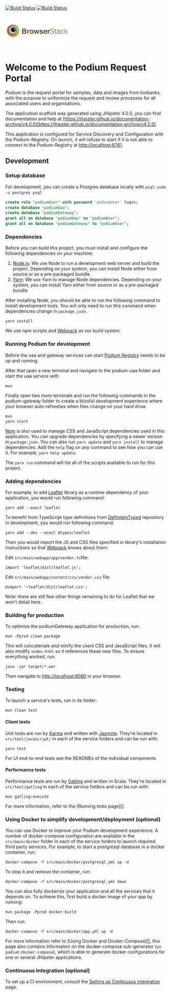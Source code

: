 [![Build Status](https://travis-ci.org/thehyve/podium.svg?branch=master)](https://travis-ci.org/thehyve/podium)
[![Build Status](https://travis-ci.org/thehyve/podium.svg?branch=dev)](https://travis-ci.org/thehyve/podium)

<img src="https://github.com/thehyve/podium/blob/master/assets/browserstack-logo.png?raw=true" style="display:inline;" width="200" height="105">

# Welcome to the Podium Request Portal
Podium is the request portal for samples, data and images from biobanks, with the purpose to uniformize the request 
and review processes for all associated users and organisations.

The application scaffold was generated using JHipster 4.0.0, you can find documentation and help at [https://jhipster.github.io/documentation-archive/v4.0.0](https://jhipster.github.io/documentation-archive/v4.0.0).

This application is configured for Service Discovery and Configuration with the Podium-Registry. On launch, it will refuse to start if it is not able to connect to the Podium-Registry at [http://localhost:8761](http://localhost:8761).


## <a href="development"></a>Development

### Setup database

For development, you can create a Postgres database locally with `psql`:
`sudo -u postgres psql`
```sql
create role "podiumUser" with password 'podiumUser' login;
create database "podiumUaa";
create database "podiumGateway";
grant all on database "podiumUaa" to "podiumUser";
grant all on database "podiumGateway" to "podiumUser";
```

### Dependencies

Before you can build this project, you must install and configure the following dependencies on your machine:
1. [Node.js][]: We use Node to run a development web server and build the project.
   Depending on your system, you can install Node either from source or as a pre-packaged bundle.
2. [Yarn][]: We use Yarn to manage Node dependencies.
   Depending on your system, you can install Yarn either from source or as a pre-packaged bundle.

After installing Node, you should be able to run the following command to install development tools.
You will only need to run this command when dependencies change in `package.json`.

    yarn install

We use npm scripts and [Webpack][] as our build system.


### Running Podium for development

Before the uaa and gateway services can start [Podium Registry][] needs to be up and running.

After that open a new terminal and navigate to the podium-uaa folder and start the uaa service with 

    mvn

Finally open two more terminals and run the following commands in the podium-gateway folder to create a blissful development experience where your browser
auto-refreshes when files change on your hard drive.

    mvn
    yarn start

[Npm][] is also used to manage CSS and JavaScript dependencies used in this application. You can upgrade dependencies by
specifying a newer version in `package.json`. You can also run `yarn update` and `yarn install` to manage dependencies.
Add the `help` flag on any command to see how you can use it. For example, `yarn help update`.

The `yarn run` command will list all of the scripts available to run for this project.

### <a href="dependencies"></a>Adding dependencies

For example, to add [Leaflet][] library as a runtime dependency of your application, you would run following command:

    yarn add --exact leaflet

To benefit from TypeScript type definitions from [DefinitelyTyped][] repository in development, you would run following command:

    yarn add --dev --exact @types/leaflet

Then you would import the JS and CSS files specified in library's installation instructions so that [Webpack][] knows about them:

Edit `src/main/webapp/app/vendor.ts`file:
~~~
import 'leaflet/dist/leaflet.js';
~~~

Edit `src/main/webapp/content/css/vendor.css` file:
~~~
@import '~leaflet/dist/leaflet.css';
~~~

Note: there are still few other things remaining to do for Leaflet that we won't detail here.

### <a href="building-for-production"></a> Building for production

To optimize the podiumGateway application for production, run:

    mvn -Pprod clean package

This will concatenate and minify the client CSS and JavaScript files. It will also modify `index.html` so it references these new files.
To ensure everything worked, run:

    java -jar target/*.war

Then navigate to [http://localhost:8080](http://localhost:8080) in your browser.

### <a href="testing"></a> Testing

To launch a service's tests, run in its folder:

    mvn clean test

#### <a href="testing-client"></a>Client tests

Unit tests are run by [Karma][] and written with [Jasmine][]. They're located in `src/test/javascript/` 
in each of the service folders and can be run with:

    yarn test

For UI end-to-end tests see the READMEs of the individual components

#### <a href="testing-performance"></a>Performance tests

Performance tests are run by [Gatling][] and written in Scala. They're located in `src/test/gatling` 
in each of the service folders and can be run with:

    mvn gatling:execute

For more information, refer to the [Running tests page][].

### <a href="docker"></a>Using Docker to simplify development/deployment (optional)

You can use Docker to improve your Podium development experience. A number of docker-compose configuration are available 
in the `src/main/docker` folder in each of the service folders to launch required third party services.
For example, to start a postgresql database in a docker container, run:

    docker-compose -f src/main/docker/postgresql.yml up -d

To stop it and remove the container, run:

    docker-compose -f src/main/docker/postgresql.yml down

You can also fully dockerize your application and all the services that it depends on.
To achieve this, first build a docker image of your app by running:

    mvn package -Pprod docker:build

Then run:

    docker-compose -f src/main/docker/app.yml up -d

For more information refer to [Using Docker and Docker-Compose][], this page also contains information on the docker-compose sub-generator (`yo podium:docker-compose`), which is able to generate docker configurations for one or several JHipster applications.

### <a href="continuous-integration"></a>Continuous Integration (optional)

To set up a CI environment, consult the [Setting up Continuous Integration][] page.

[JHipster Homepage and latest documentation]: https://jhipster.github.io
[JHipster 4.0.0 archive]: https://podium.github.io/documentation-archive/v4.0.0
[Setting up Continuous Integration]: https://jhipster.github.io/documentation-archive/v4.0.0/setting-up-ci/

[Gatling]: http://gatling.io/
[Node.js]: https://nodejs.org/
[Yarn]: https://yarnpkg.org/
[Webpack]: https://webpack.github.io/
[Karma]: http://karma-runner.github.io/
[Jasmine]: http://jasmine.github.io/2.0/introduction.html
[Protractor]: https://angular.github.io/protractor/
[Leaflet]: http://leafletjs.com/
[DefinitelyTyped]: http://definitelytyped.org/
[Podium Registry]: https://github.com/thehyve/podium-registry
[Npm]: https://www.npmjs.com/
